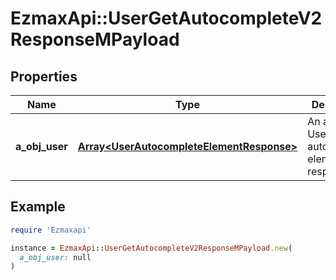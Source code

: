 # EzmaxApi::UserGetAutocompleteV2ResponseMPayload

## Properties

| Name | Type | Description | Notes |
| ---- | ---- | ----------- | ----- |
| **a_obj_user** | [**Array&lt;UserAutocompleteElementResponse&gt;**](UserAutocompleteElementResponse.md) | An array of User autocomplete element response. |  |

## Example

```ruby
require 'Ezmaxapi'

instance = EzmaxApi::UserGetAutocompleteV2ResponseMPayload.new(
  a_obj_user: null
)
```


